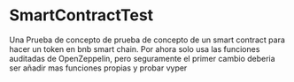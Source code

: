# SmartContractTest
Una Prueba de concepto de prueba de concepto de un smart contract para hacer un token en bnb smart chain.
Por ahora solo usa las funciones auditadas de OpenZeppelin, pero seguramente el primer cambio deberia ser añadir mas funciones propias y probar vyper
